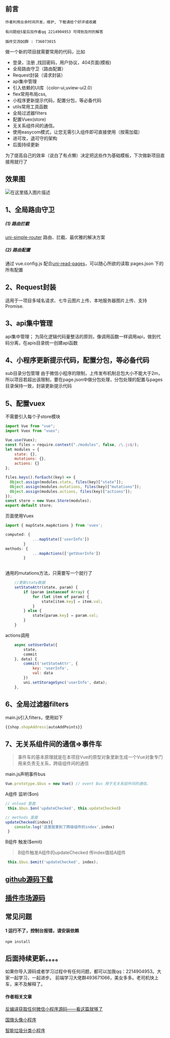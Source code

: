 


## 前言

```作者利用业余时间开发，维护, 下载请给个好评或收藏```

```有问题给5星后加作者qq 2214904953 可得到及时的解答```

```插件交流QQ群 : 736073015 ```

做一个新的项目就需要常用的代码，比如

- 登录，注册 ,找回密码，用户协议，404页面(模板)
- 全局路由守卫（路由配置）
- Request封装（请求封装）
- api集中管理
- 引入依赖的UI库（color-ui,uview-ui2.0）
- flex常用布局css,
- 小程序更新提示代码，配置分包，等必备代码
- utils常用工具函数
- 全局过滤器filters
- 配置Vuex(store)
- 无关系组件间的通信。
- 使用easycom模式，让您无需引入组件即可直接使用（按需加载）
- 进可攻，退可守的架构
- 后面持续更新

为了提高自己的效率（说白了有点懒）决定把这些作为基础模板，下次做新项目直接用就行了

## 效果图
![在这里插入图片描述](https://img-blog.csdnimg.cn/20210630100255442.jpg?x-oss-process=image/watermark,type_ZmFuZ3poZW5naGVpdGk,shadow_10,text_aHR0cHM6Ly9ibG9nLmNzZG4ubmV0L3FxXzMyMzQwODc3,size_16,color_FFFFFF,t_70#pic_center)

## 1、全局路由守卫

#####  (1) 路由拦截
[uni-simple-router](https://hhyang.cn/) 路由、拦截、最优雅的解决方案

#####  (2) 路由配置
通过 vue.config.js 配合[uni-read-pages](https://github.com/SilurianYang/uni-read-pages)，可以随心所欲的读取 pages.json 下的所有配置


## 2、Request封装
 适用于一项目多域名请求、七牛云图片上传、本地服务器图片上传、支持 Promise.

## 3、api集中管理
api集中管理； 为简化逻辑代码量整洁的原则，像调用函数一样调用api，做到代码分离，在apis目录统一创建api函数

## 4、小程序更新提示代码，配置分包，等必备代码
sub目录分包管理 由于微信小程序的限制，上传发布机制总包大小不能大于2m，所以项目若超出该限制，要在page.json中做分包处理，分包处理的配置与pages目录保持一致，封装更新提示代码

## 5、配置vuex
不需要引入每个子store模块

```javascript
import Vue from "vue";
import Vuex from "vuex";

Vue.use(Vuex);
const files = require.context("./modules", false, /\.js$/);
let modules = {
	state: {},
	mutations: {},
	actions: {}
};

files.keys().forEach((key) => {
  Object.assign(modules.state, files(key)["state"]);
  Object.assign(modules.mutations, files(key)["mutations"]);
  Object.assign(modules.actions, files(key)["actions"]);
});
const store = new Vuex.Store(modules);
export default store;
```
页面使用Vuex

```javascript
import { mapState,mapActions } from 'vuex';

computed: {
			...mapState(['userInfo'])
		}
methods: {
			...mapActions(['getUserInfo'])
		}
		
```

通用的mutations方法，只需要写一个就行了

```javascript
	//更新state数据
	setStateAttr(state, param) {
		if (param instanceof Array) {
			for (let item of param) {
				state[item.key] = item.val;
			}
		} else {
			state[param.key] = param.val;
		}
	}
```
actions调用

```javascript
	async setUserData({
		state,
		commit
	}, data) {
		commit('setStateAttr', {
			key: 'userInfo',
			val: data
		})
		uni.setStorageSync('userInfo', data);
	},
```

## 6、全局过滤器filters
main.js引入filters，使用如下
```javascript
{{shop.shopAddress|autoAddPoints}}
```

## 7、无关系组件间的通信=>事件车
> 事件车的基本原理就是在本项目Vue的原型对象里新生成一个Vue对象专门用来负责无关系，跨级组件间的通信

main.js声明事件bus
```javascript
Vue.prototype.$bus = new Vue() // event Bus 用于无关系组件间的通信。
```
A组件 监听($on) 

```javascript
// onload 里面
 this.$bus.$on('updateChecked', this.updateChecked)

// methods 里面
updateChecked(index){
 	console.log('这里就拿到了跨级组件的index',index)
 }
```
B组件 触发($emit)
> B组件触发A组件的updateChecked 传index值给A组件 
```javascript
 this.$bus.$emit('updateChecked', index);
```

## [github源码下载](https://github.com/mgbq/uni-template)

## [插件市场源码](https://ext.dcloud.net.cn/plugin?id=4008)

## 常见问题
#### 1 运行不了，控制台报错，请安装依赖

```npm install ```


## 后面持续更新。。。。

如果你导入源码或者学习过程中有任何问题，都可以加我qq：2214904953。大家一起学习，一起进步。 
前端学习大佬群493671066，美女多多。老司机快上车，来不及解释了。

#### 作者相关文章

[反编译获取任何微信小程序源码——看这篇就够了](https://nxmin.blog.csdn.net/article/details/110993362) 

[国旗头像小程序](https://nxmin.blog.csdn.net/article/details/121712205)

[智能垃圾分类小程序](https://nxmin.blog.csdn.net/article/details/121436270)



